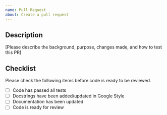 ```yaml
---
name: Pull Request
about: Create a pull request
---
```

## Description

[Please describe the background, purpose, changes made, and how to test this PR]



## Checklist

Please check the following items before code is ready to be reviewed.

- [ ]  Code has passed all tests
- [ ]  Docstrings have been added/updated in Google Style
- [ ]  Documentation has been updated
- [ ]  Code is ready for review